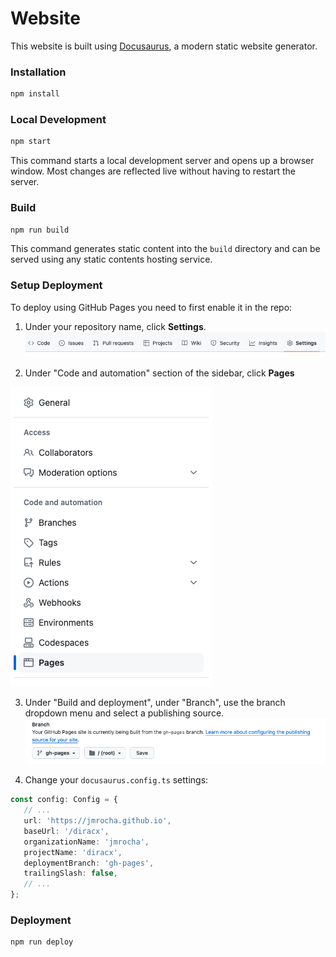 # Website

This website is built using [Docusaurus](https://docusaurus.io/), a modern static website generator.

### Installation

```sh
npm install
```

### Local Development

```sh
npm start
```

This command starts a local development server and opens up a browser window. Most changes are reflected live without having to restart the server.

### Build

```sh
npm run build
```

This command generates static content into the `build` directory and can be served using any static contents hosting service.

### Setup Deployment
To deploy using GitHub Pages you need to first enable it in the repo:
1. Under your repository name, click **Settings**. 
![settings](./settings.png)

2. Under "Code and automation" section of the sidebar, click **Pages**

![code-and-automation](./code-and-automation.png)

3. Under "Build and deployment", under "Branch", use the branch dropdown menu and select a publishing source.
![branch](./branch.png)

4. Change your `docusaurus.config.ts` settings:
```ts
const config: Config = {
   // ...
   url: 'https://jmrocha.github.io',
   baseUrl: '/diracx',
   organizationName: 'jmrocha',
   projectName: 'diracx',
   deploymentBranch: 'gh-pages',
   trailingSlash: false,
   // ...
};
```

### Deployment
```sh
npm run deploy
```
